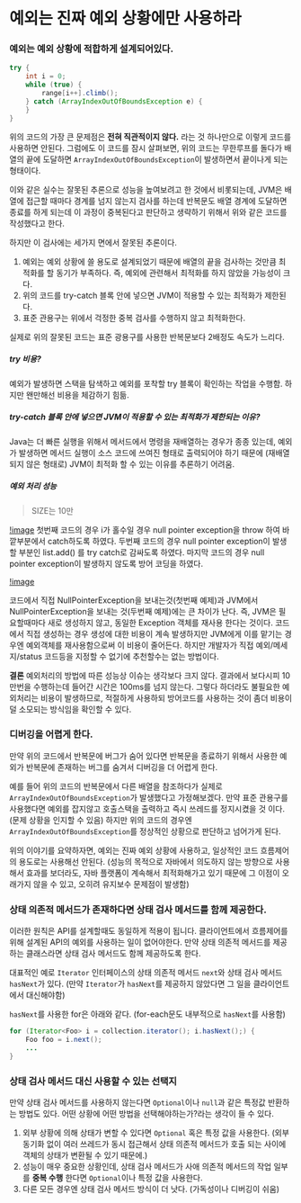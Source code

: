 # 예외는 진짜 예외 상황에만 사용하라

### 예외는 예외 상황에 적합하게 설계되어있다.
```java
try {
    int i = 0;
    while (true) {
        range[i++].climb();
    } catch (ArrayIndexOutOfBoundsException e) {
    }
}
```
위의 코드의 가장 큰 문제점은 **전혀 직관적이지 않다.** 라는 것 하나만으로 이렇게 코드를 사용하면 안된다.
그럼에도 이 코드를 잠시 살펴보면, 위의 코드는 무한루프를 돌다가 배열의 끝에 도달하면 `ArrayIndexOutOfBoundsException`이 발생하면서 끝이나게 되는 형태이다.

이와 같은 실수는 잘못된 추론으로 성능을 높여보려고 한 것에서 비롯되는데, 
JVM은 배열에 접근할 때마다 경계를 넘지 않는지 검사를 하는데 반복문도 배열 경계에 도달하면 종료를 하게 되는데 이 과정이 중복된다고 판단하고 생략하기 위해서 위와 같은 코드를 작성했다고 한다.

하지만 이 검사에는 세가지 면에서 잘못된 추론이다.
1. 예외는 예외 상황에 쓸 용도로 설계되었기 때문에 배열의 끝을 검사하는 것만큼 최적화를 할 동기가 부족하다. 즉, 예외에 관련해서 최적화를 하지 않았을 가능성이 크다.
2. 위의 코드를 try-catch 블록 안에 넣으면 JVM이 적용할 수 있는 최적화가 제한된다.
3. 표준 관용구는 위에서 걱정한 중복 검사를 수행하지 않고 최적화한다.

실제로 위의 잘못된 코드는 표준 광용구를 사용한 반복문보다 2배정도 속도가 느리다.

##### try 비용?
예외가 발생하면 스택을 탐색하고 예외를 포착할 try 블록이 확인하는 작업을 수행함.
하지만 왠만해선 비용을 체감하기 힘듦.

##### try-catch 블록 안에 넣으면 JVM이 적용할 수 있는 최적화가 제한되는 이유?
Java는 더 빠른 실행을 위해서 메서드에서 명령을 재배열하는 경우가 종종 있는데, 예외가 발생하면 메서드 실행이 소스 코드에 쓰여진 형태로 출력되어야 하기 때문에 (재배열 되지 않은 형태로) JVM이 최적화 할 수 있는 이유를 추론하기 어려움.

##### 예외 처리 성능
> SIZE는 10만

[!image](./exception_code.png)
첫번째 코드의 경우 i가 홀수일 경우 null pointer exception을 throw 하여 바깥부분에서 catch하도록 하였다.
두번째 코드의 경우 null pointer exception이 발생할 부분인 list.add() 를 try catch로 감싸도록 하였다.
마지막 코드의 경우 null pointer exception이 발생하지 않도록 방어 코딩을 하였다.

[!image](./result.png)

코드에서 직접 NullPointerException을 보내는것(첫번째 예제)과 JVM에서 NullPointerException을 보내는 것(두번째 예제)에는 큰 차이가 난다.
즉, JVM은 필요할때마다 새로 생성하지 않고, 동일한 Exception 객체를 재사용 한다는 것이다.
코드에서 직접 생성하는 경우 생성에 대한 비용이 계속 발생하지만 JVM에게 이를 맡기는 경우엔 예외객체를 재사용함으로써 이 비용이 줄어든다.
하지만 개발자가 직접 예외/메세지/status 코드등을 지정할 수 없기에 추천할수는 없는 방법이다.

**결론**
예외처리의 방법에 따른 성능상 이슈는 생각보다 크지 않다.
결과에서 보다시피 10만번을 수행하는데 들어간 시간은 100ms를 넘지 않는다.
그렇다 하더라도 불필요한 예외처리는 비용이 발생하므로, 적절하게 사용하되 방어코드를 사용하는 것이 좀더 비용이 덜 소모되는 방식임을 확인할 수 있다.

### 디버깅을 어렵게 한다.
만약 위의 코드에서 반복문에 버그가 숨어 있다면 반복문을 종료하기 위해서 사용한 예외가 반복문에 존재하는 버그를 숨겨서 디버깅을 더 어렵게 한다.

예를 들어 위의 코드의 반복문에서 다른 배열을 참조하다가 실제로 `ArrayIndexOutOfBoundsException`가 발생했다고 가정해보겠다.
만약 표준 관용구를 사용했다면 예외를 잡지않고 호출스택을 출력하고 즉시 쓰레드를 정지시켰을 것 이다. (문제 상황을 인지할 수 있음)
하지만 위의 코드의 경우엔 `ArrayIndexOutOfBoundsException`를 정상적인 상황으로 판단하고 넘어가게 된다.

위의 이야기를 요약하자면, 예외는 진짜 예외 상황에 사용하고, 일상적인 코드 흐름제어의 용도로는 사용해선 안된다.
(성능의 목적으로 자바에서 의도하지 않는 방향으로 사용해서 효과를 보더라도, 자바 플랫폼이 계속해서 최적화해가고 있기 때문에 그 이점이 오래가지 않을 수 있고, 오히려 유지보수 문제점이 발생함)

### 상태 의존적 메서드가 존재하다면 상태 검사 메서드를 함께 제공한다.
이러한 원칙은 API를 설계할때도 동일하게 적용이 됩니다. 클라이언트에서 흐름제어를 위해 설계된 API의 예외를 사용하는 일이 없어야한다.
만약 상태 의존적 메서드를 제공하는 클래스라면 상태 검사 메서드도 함께 제공하도록 한다.

대표적인 예로 `Iterator` 인터페이스의 상태 의존적 메서드 `next`와 상태 검사 메서드 `hasNext`가 있다.
(만약 `Iterator`가 `hasNext`를 제공하지 않았다면 그 일을 클라이언트에서 대신해야함)

`hasNext`를 사용한 for은 아래와 같다. (for-each문도 내부적으로 `hasNext`를 사용함)
```java
for (Iterator<Foo> i = collection.iterator(); i.hasNext();) {
    Foo foo = i.next();
    ...
}
```

### 상태 검사 메서드 대신 사용할 수 있는 선택지
만약 상태 검사 메서드를 사용하지 않는다면 `Optional`이나 `null`과 같은 특정값 반환하는 방법도 있다.
어떤 상황에 어떤 방법을 선택해야하는가?라는 생각이 들 수 있다.

1. 외부 상황에 의해 상태가 변할 수 있다면 `Optional` 혹은 특정 값을 사용한다.
(외부 동기화 없이 여러 쓰레드가 동시 접근해서 상태 의존적 메서드가 호출 되는 사이에 객체의 상태가 변환될 수 있기 때문에.)
2. 성능이 매우 중요한 상황인데, 상태 검사 메서드가 사애 의존적 메서드의 작업 일부를 **중복 수행** 한다면 `Optional`이나 특정 값을 사용한다.
3. 다른 모든 경우엔 상태 검사 메서드 방식이 더 낫다. (가독성이나 디버깅이 쉬움)
